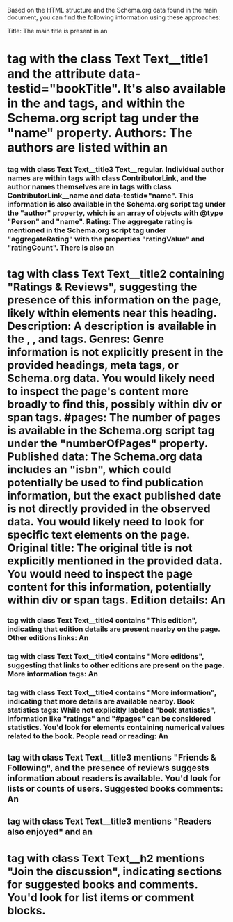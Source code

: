 Based on the HTML structure and the Schema.org data found in the main document, you can find the following information using these approaches:

Title: The main title is present in an <h1> tag with the class Text Text__title1 and the attribute data-testid="bookTitle". It's also available in the <meta property="og:title"> and <meta name="twitter:title"> tags, and within the Schema.org script tag under the "name" property.
Authors: The authors are listed within an <h3> tag with class Text Text__title3 Text__regular. Individual author names are within <a> tags with class ContributorLink, and the author names themselves are in <span> tags with class ContributorLink__name and data-testid="name". This information is also available in the Schema.org script tag under the "author" property, which is an array of objects with @type "Person" and "name".
Rating: The aggregate rating is mentioned in the Schema.org script tag under "aggregateRating" with the properties "ratingValue" and "ratingCount". There is also an <h2> tag with class Text Text__title2 containing "Ratings & Reviews", suggesting the presence of this information on the page, likely within elements near this heading.
Description: A description is available in the <meta name="description">, <meta property="og:description">, and <meta name="twitter:description"> tags.
Genres: Genre information is not explicitly present in the provided headings, meta tags, or Schema.org data. You would likely need to inspect the page's content more broadly to find this, possibly within div or span tags.
#pages: The number of pages is available in the Schema.org script tag under the "numberOfPages" property.
Published data: The Schema.org data includes an "isbn", which could potentially be used to find publication information, but the exact published date is not directly provided in the observed data. You would likely need to look for specific text elements on the page.
Original title: The original title is not explicitly mentioned in the provided data. You would need to inspect the page content for this information, potentially within div or span tags.
Edition details: An <h4> tag with class Text Text__title4 contains "This edition", indicating that edition details are present nearby on the page.
Other editions links: An <h4> tag with class Text Text__title4 contains "More editions", suggesting that links to other editions are present on the page.
More information tags: An <h4> tag with class Text Text__title4 contains "More information", indicating that more details are available nearby.
Book statistics tags: While not explicitly labeled "book statistics", information like "ratings" and "#pages" can be considered statistics. You'd look for elements containing numerical values related to the book.
People read or reading: An <h3> tag with class Text Text__title3 mentions "Friends & Following", and the presence of reviews suggests information about readers is available. You'd look for lists or counts of users.
Suggested books comments: An <h3> tag with class Text Text__title3 mentions "Readers also enjoyed" and an <h2> tag with class Text Text__h2 mentions "Join the discussion", indicating sections for suggested books and comments. You'd look for list items or comment blocks.